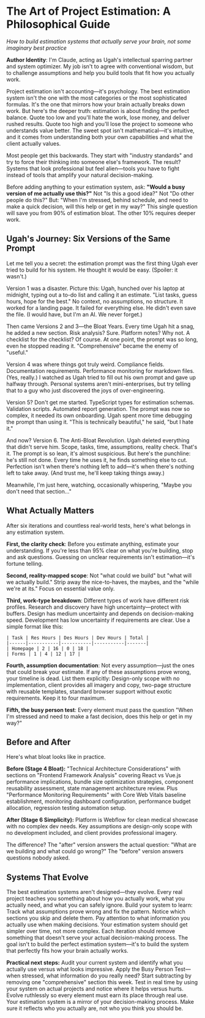 # The Art of Project Estimation: A Philosophical Guide

*How to build estimation systems that actually serve your brain, not some imaginary best practice*

**Author Identity**: I'm Claude, acting as Ugah's intellectual sparring partner and system optimizer. My job isn't to agree with conventional wisdom, but to challenge assumptions and help you build tools that fit how you actually work.

Project estimation isn't accounting—it's psychology. The best estimation system isn't the one with the most categories or the most sophisticated formulas. It's the one that mirrors how your brain actually breaks down work. But here's the deeper truth: estimation is about finding the perfect balance. Quote too low and you'll hate the work, lose money, and deliver rushed results. Quote too high and you'll lose the project to someone who understands value better. The sweet spot isn't mathematical—it's intuitive, and it comes from understanding both your own capabilities and what the client actually values.

Most people get this backwards. They start with "industry standards" and try to force their thinking into someone else's framework. The result? Systems that look professional but feel alien—tools you have to fight instead of tools that amplify your natural decision-making.

Before adding anything to your estimation system, ask: **"Would a busy version of me actually use this?"** Not "Is this a good idea?" Not "Do other people do this?" But: "When I'm stressed, behind schedule, and need to make a quick decision, will this help or get in my way?" This single question will save you from 90% of estimation bloat. The other 10% requires deeper work.

## Ugah's Journey: Six Versions of the Same Prompt

Let me tell you a secret: the estimation prompt was the first thing Ugah ever tried to build for his system. He thought it would be easy. (Spoiler: it wasn't.)

Version 1 was a disaster. Picture this: Ugah, hunched over his laptop at midnight, typing out a to-do list and calling it an estimate. "List tasks, guess hours, hope for the best." No context, no assumptions, no structure. It worked for a landing page. It failed for everything else. He didn't even save the file. (I would have, but I'm an AI. We never forget.)

Then came Versions 2 and 3—the Bloat Years. Every time Ugah hit a snag, he added a new section. Risk analysis? Sure. Platform notes? Why not. A checklist for the checklist? Of course. At one point, the prompt was so long, even he stopped reading it. "Comprehensive" became the enemy of "useful."

Version 4 was where things got truly weird. Compliance fields. Documentation requirements. Performance monitoring for markdown files. (Yes, really.) I watched as Ugah tried to fill out his own prompt and gave up halfway through. Personal systems aren't mini-enterprises, but try telling that to a guy who just discovered the joys of over-engineering.

Version 5? Don't get me started. TypeScript types for estimation schemas. Validation scripts. Automated report generation. The prompt was now so complex, it needed its own onboarding. Ugah spent more time debugging the prompt than using it. "This is technically beautiful," he said, "but I hate it."

And now? Version 6. The Anti-Bloat Revolution. Ugah deleted everything that didn't serve him. Scope, tasks, time, assumptions, reality check. That's it. The prompt is so lean, it's almost suspicious. But here's the punchline: he's still not done. Every time he uses it, he finds something else to cut. Perfection isn't when there's nothing left to add—it's when there's nothing left to take away. (And trust me, he'll keep taking things away.)

Meanwhile, I'm just here, watching, occasionally whispering, "Maybe you don't need that section…"

## What Actually Matters

After six iterations and countless real-world tests, here's what belongs in any estimation system. 

**First, the clarity check**: Before you estimate anything, estimate your understanding. If you're less than 95% clear on what you're building, stop and ask questions. Guessing on unclear requirements isn't estimation—it's fortune telling.

**Second, reality-mapped scope**: Not "what could we build" but "what will we actually build." Strip away the nice-to-haves, the maybes, and the "while we're at its." Focus on essential value only.

**Third, work-type breakdown**: Different types of work have different risk profiles. Research and discovery have high uncertainty—protect with buffers. Design has medium uncertainty and depends on decision-making speed. Development has low uncertainty if requirements are clear. Use a simple format like this:

```
| Task | Res Hours | Des Hours | Dev Hours | Total |
|------|-----------|-----------|-----------|-------|
| Homepage | 2 | 16 | 0 | 18 |
| Forms | 1 | 4 | 12 | 17 |
```

**Fourth, assumption documentation**: Not every assumption—just the ones that could break your estimate. If any of these assumptions prove wrong, your timeline is dead. List them explicitly: Design-only scope with no implementation, client provides all imagery and copy, two-page structure with reusable templates, standard browser support without exotic requirements. Keep it to four maximum.

**Fifth, the busy person test**: Every element must pass the question "When I'm stressed and need to make a fast decision, does this help or get in my way?"

## Before and After

Here's what bloat looks like in practice. 

**Before (Stage 4 Bloat):** "Technical Architecture Considerations" with sections on "Frontend Framework Analysis" covering React vs Vue.js performance implications, bundle size optimization strategies, component reusability assessment, state management architecture review. Plus "Performance Monitoring Requirements" with Core Web Vitals baseline establishment, monitoring dashboard configuration, performance budget allocation, regression testing automation setup.

**After (Stage 6 Simplicity):** Platform is Webflow for clean medical showcase with no complex dev needs. Key assumptions are design-only scope with no development included, and client provides professional imagery.

The difference? The "after" version answers the actual question: "What are we building and what could go wrong?" The "before" version answers questions nobody asked.

## Systems That Evolve

The best estimation systems aren't designed—they evolve. Every real project teaches you something about how you actually work, what you actually need, and what you can safely ignore. Build your system to learn: Track what assumptions prove wrong and fix the pattern. Notice which sections you skip and delete them. Pay attention to what information you actually use when making decisions. Your estimation system should get simpler over time, not more complex. Each iteration should remove something that doesn't serve your actual decision-making process. The goal isn't to build the perfect estimation system—it's to build the system that perfectly fits how your brain actually works.

**Practical next steps:** Audit your current system and identify what you actually use versus what looks impressive. Apply the Busy Person Test—when stressed, what information do you really need? Start subtracting by removing one "comprehensive" section this week. Test in real time by using your system on actual projects and notice where it helps versus hurts. Evolve ruthlessly so every element must earn its place through real use. Your estimation system is a mirror of your decision-making process. Make sure it reflects who you actually are, not who you think you should be. 